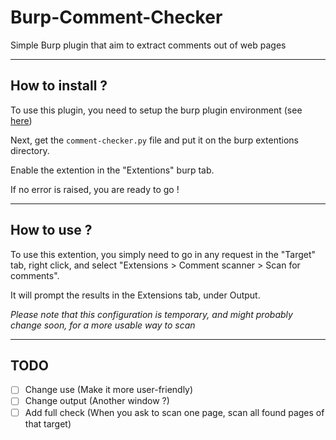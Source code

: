 # Burp-Comment-Checker
Simple Burp plugin that aim to extract comments out of web pages

---

## How to install ?

To use this plugin, you need to setup the burp plugin environment (see [here](https://portswigger.net/burp/extender/writing-your-first-burp-suite-extension#tab-content-codetype2))

Next, get the `comment-checker.py` file and put it on the burp extentions directory.

Enable the extention in the "Extentions" burp tab.

If no error is raised, you are ready to go !

---

## How to use ?

To use this extention, you simply need to go in any request in the "Target" tab, right click, and select "Extensions > Comment scanner > Scan for comments".

It will prompt the results in the Extensions tab, under Output.

_Please note that this configuration is temporary, and might probably change soon, for a more usable way to scan_

---

## TODO

- [ ] Change use (Make it more user-friendly)
- [ ] Change output (Another window ?)
- [ ] Add full check (When you ask to scan one page, scan all found pages of that target)
